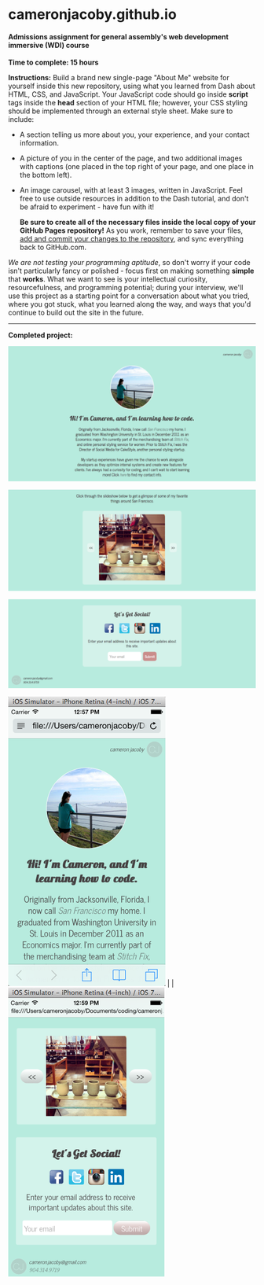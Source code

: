 cameronjacoby.github.io
=======================

#### Admissions assignment for general assembly's web development immersive (WDI) course

**Time to complete: 15 hours**

**Instructions:**
Build a brand new single-page "About Me" website for yourself inside this new repository, using what you learned from Dash about HTML, CSS, and JavaScript. Your JavaScript code should go inside **script** tags inside the **head** section of your HTML file; however, your CSS styling should be implemented through an external style sheet. Make sure to include:

- A section telling us more about you, your experience, and your contact information.
- A picture of you in the center of the page, and two additional images with captions (one placed in the top right of your page, and one place in the bottom left).
- An image carousel, with at least 3 images, written in JavaScript. Feel free to use outside resources in addition to the Dash tutorial, and don't be afraid to experiment - have fun with it!

  **Be sure to create all of the necessary files inside the local copy of your GitHub Pages repository!** As you work, remember to save your files, [add and commit your changes to the repository](https://help.github.com/articles/making-changes#make-a-change), and sync everything back to GitHub.com.

*We are not testing your programming aptitude*, so don't worry if your code isn't particularly fancy or polished - focus first on making something **simple** that **works**. What we want to see is your intellectual curiosity, resourcefulness, and programming potential; during your interview, we'll use this project as a starting point for a conversation about what you tried, where you got stuck, what you learned along the way, and ways that you'd continue to build out the site in the future.

--------------------

**Completed project:**

![ScreenShot](/screenshots/intro.png)

![ScreenShot](/screenshots/carousel.png)

![ScreenShot](/screenshots/social.png)

![ScreenShot](/screenshots/mobile_intro.png) | | ![ScreenShot](/screenshots/mobile_carousel_social.png)
